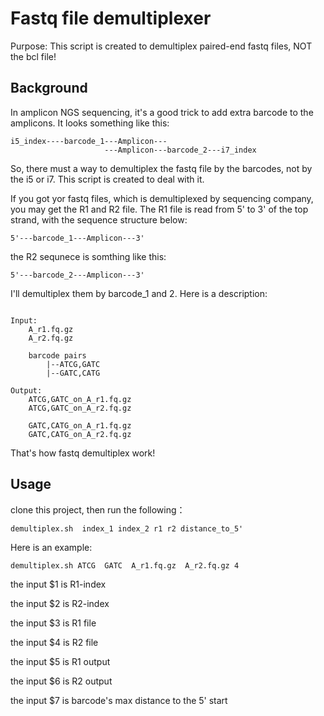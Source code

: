 # Fastq file demultiplexer
Purpose:
This script is created to demultiplex paired-end fastq files, NOT the bcl file!

## Background
In amplicon NGS sequencing, it's a good trick to add extra barcode to the amplicons.
It looks something like this:
```commandline
i5_index----barcode_1---Amplicon---
                     ---Amplicon---barcode_2---i7_index                       
```

So, there must a way to demultiplex the fastq file by the barcodes, not by the i5 or i7.
This script is created to deal with it.

If you got yor fastq files, which is demultiplexed by sequencing company, you may get the R1 and R2 file.
The R1 file is read from 5' to 3' of the top strand, with the sequence structure below:
```commandline
5'---barcode_1---Amplicon---3'
```

the R2 sequnece is somthing like this:
```commandline
5'---barcode_2---Amplicon---3'
```

I'll demultiplex them by barcode_1 and 2. Here is a description:
```commandline

Input:
    A_r1.fq.gz
    A_r2.fq.gz
    
    barcode pairs
        |--ATCG,GATC
        |--GATC,CATG
 
Output:
    ATCG,GATC_on_A_r1.fq.gz
    ATCG,GATC_on_A_r2.fq.gz

    GATC,CATG_on_A_r1.fq.gz
    GATC,CATG_on_A_r2.fq.gz
```
That's how fastq demultiplex work!

## Usage
clone this project, then run the following：
```commandline
demultiplex.sh  index_1 index_2 r1 r2 distance_to_5'
```

Here is an example:
```
demultiplex.sh ATCG  GATC  A_r1.fq.gz  A_r2.fq.gz 4
```
the input $1 is R1-index

the input $2 is R2-index

the input $3 is R1 file

the input $4 is R2 file

the input $5 is R1 output

the input $6 is R2 output

the input $7 is barcode's max distance to the 5' start



